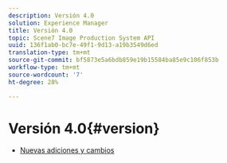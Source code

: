 ```yaml
---
description: Versión 4.0
solution: Experience Manager
title: Versión 4.0
topic: Scene7 Image Production System API
uuid: 136f1ab0-bc7e-49f1-9d13-a19b3549d6ed
translation-type: tm+mt
source-git-commit: bf5873e5a6bdb859e19b15584ba85e9c106f853b
workflow-type: tm+mt
source-wordcount: '7'
ht-degree: 28%

---
```



# Versión 4.0{#version}

* [Nuevas adiciones y cambios](r-4-0-new.md)
